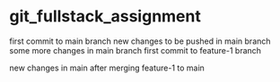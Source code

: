 # git_fullstack_assignment

first commit to main branch
new changes to be pushed in main branch
some more changes in main branch
first commit to feature-1 branch

new changes in main after merging feature-1 to main
